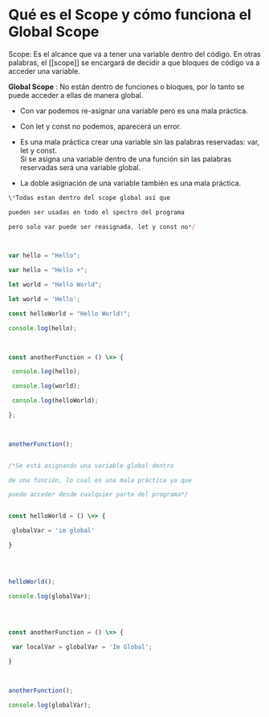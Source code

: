# Qué es el Scope y cómo funciona el Global Scope

Scope: Es el alcance que va a tener una variable dentro del código. En otras palabras, el [[scope]] se encargará de decidir a que bloques de código va a acceder una variable.

**Global Scope** : No están dentro de funciones o bloques, por lo tanto se puede acceder a ellas de manera global.

-   Con var podemos re-asignar una variable pero es una mala práctica.
    
-   Con let y const no podemos, aparecerá un error.
    
-   Es una mala práctica crear una variable sin las palabras reservadas: var, let y const.  
    Si se asigna una variable dentro de una función sin las palabras reservadas será una variable global.
    
-   La doble asignación de una variable también es una mala práctica.


```js
\*Todas estan dentro del scope global así que 

pueden ser usadas en todo el spectro del programa

pero solo var puede ser reasignada, let y const no*/

  

var hello = "Hello";

var hello = "Hello +";

let world = "Hello World";

let world = 'Hello';

const helloWorld = "Hello World!";

console.log(hello);

  

const anotherFunction = () \=> {

 console.log(hello);

 console.log(world);

 console.log(helloWorld);

};

  

anotherFunction();


/*Se está asignando una variable global dentro 

de una función, lo cual es una mala práctica ya que

puedo acceder desde cualquier parte del programa*/


const helloWorld = () \=> {

 globalVar = 'im global'

}

  
  

helloWorld();

console.log(globalVar);

  
  

const anotherFunction = () \=> {

 var localVar = globalVar = 'Im Global';

}

  

anotherFunction();

console.log(globalVar);
```